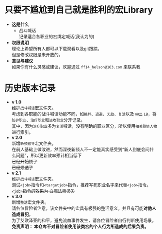 # 只要不尴尬到自己就是胜利的宏Library

+ **这是什么**    
    + 战斗喊话    
    记录适合各职业的宏绑定喊话(我认为的)    
+ **权限说明**    
理论上希望所有人都可以下载观看以及git跟踪。    
但是修改权限是未开放的。
+ **意见与建议**    
如果你有什么灵感或建议，欢迎通过 `ff14_helson@163.com` 来联系我

# 历史版本记录
+ **v 1.0**        
维护`战斗喊话`宏文件夹。        
考虑到各职能的战斗喊话功能不同，如`挑衅`、`退避`、`无敌`、`复活`以及 ~~`中二`~~ `LB`，将`防护职业`、`治疗职业`和`进攻职业`分开记录。    
其中，因为`治疗职业`多为`复活`喊话，没有明确的职业区分，所以使用`相关剧情人物`进行索引。    
+ **v 2.0**    
新增`新频宏导`宏文件夹。    
在前人基础上做改进，然而深夜新频人不一定能真实感受到“新人到底会问什么问题”，所以更新效率预计相当低下    
~~已经开始烦了~~    
~~已经烦透了~~    
+ **v 2.1**    
维护`战斗喊话`宏文件夹。    
测试`<job>`指令和`<targetjob>`指令，推荐写死职业名字来代替`<job>`指令。 ~~`<job>`指令的效果为 白魔法师(80)~~
+ **v 3.0**     
新增`整活`宏文件夹。     
请各位冒险者注意，该文件夹中的宏具有极强的整活意义，并且有可能**对他人造成冒犯**。    
为了艾欧泽亚的和平，避免流血事件发生，请各位冒险者自行判断使用场景。    
**免责声明： 本仓库不对冒险者使用该类宏的个人行为所造成的后果负责。**    
